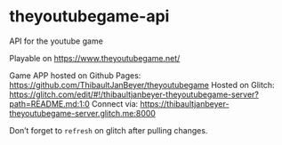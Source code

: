 # theyoutubegame-api

API for the youtube game

Playable on https://www.theyoutubegame.net/

Game APP hosted on Github Pages: https://github.com/ThibaultJanBeyer/theyoutubegame
Hosted on Glitch: https://glitch.com/edit/#!/thibaultjanbeyer-theyoutubegame-server?path=README.md:1:0
Connect via: https://thibaultjanbeyer-theyoutubegame-server.glitch.me:8000

Don’t forget to `refresh` on glitch after pulling changes.
